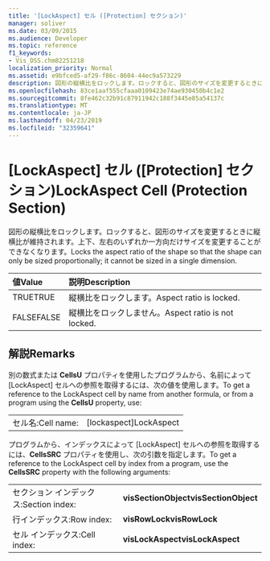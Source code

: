 ```yaml
---
title: '[LockAspect] セル ([Protection] セクション)'
manager: soliver
ms.date: 03/09/2015
ms.audience: Developer
ms.topic: reference
f1_keywords:
- Vis_DSS.chm82251218
localization_priority: Normal
ms.assetid: e9bfced5-af29-f86c-8604-44ec9a573229
description: 図形の縦横比をロックします。ロックすると、図形のサイズを変更するときに縦横比が維持されます。上下、左右のいずれか一方向だけサイズを変更することができなくなります。
ms.openlocfilehash: 83ce1aaf555cfaaa0109423e74ae930450b4c1e2
ms.sourcegitcommit: 8fe462c32b91c87911942c188f3445e85a54137c
ms.translationtype: MT
ms.contentlocale: ja-JP
ms.lasthandoff: 04/23/2019
ms.locfileid: "32359641"
---
```

# <a name="lockaspect-cell-protection-section"></a><span data-ttu-id="965af-103">[LockAspect] セル ([Protection] セクション)</span><span class="sxs-lookup"><span data-stu-id="965af-103">LockAspect Cell (Protection Section)</span></span>

<span data-ttu-id="965af-104">図形の縦横比をロックします。ロックすると、図形のサイズを変更するときに縦横比が維持されます。上下、左右のいずれか一方向だけサイズを変更することができなくなります。</span><span class="sxs-lookup"><span data-stu-id="965af-104">Locks the aspect ratio of the shape so that the shape can only be sized proportionally; it cannot be sized in a single dimension.</span></span>
  
|<span data-ttu-id="965af-105">**値**</span><span class="sxs-lookup"><span data-stu-id="965af-105">**Value**</span></span>|<span data-ttu-id="965af-106">**説明**</span><span class="sxs-lookup"><span data-stu-id="965af-106">**Description**</span></span>|
|:-----|:-----|
| <span data-ttu-id="965af-107">TRUE</span><span class="sxs-lookup"><span data-stu-id="965af-107">TRUE</span></span>  <br/> | <span data-ttu-id="965af-108">縦横比をロックします。</span><span class="sxs-lookup"><span data-stu-id="965af-108">Aspect ratio is locked.</span></span>  <br/> |
| <span data-ttu-id="965af-109">FALSE</span><span class="sxs-lookup"><span data-stu-id="965af-109">FALSE</span></span>  <br/> | <span data-ttu-id="965af-110">縦横比をロックしません。</span><span class="sxs-lookup"><span data-stu-id="965af-110">Aspect ratio is not locked.</span></span>  <br/> |
   
## <a name="remarks"></a><span data-ttu-id="965af-111">解説</span><span class="sxs-lookup"><span data-stu-id="965af-111">Remarks</span></span>

<span data-ttu-id="965af-112">別の数式または **CellsU** プロパティを使用したプログラムから、名前によって [LockAspect] セルへの参照を取得するには、次の値を使用します。</span><span class="sxs-lookup"><span data-stu-id="965af-112">To get a reference to the LockAspect cell by name from another formula, or from a program using the **CellsU** property, use:</span></span> 
  
|||
|:-----|:-----|
| <span data-ttu-id="965af-113">セル名:</span><span class="sxs-lookup"><span data-stu-id="965af-113">Cell name:</span></span>  <br/> | <span data-ttu-id="965af-114">[lockaspect]</span><span class="sxs-lookup"><span data-stu-id="965af-114">LockAspect</span></span>  <br/> |
   
<span data-ttu-id="965af-115">プログラムから、インデックスによって [LockAspect] セルへの参照を取得するには、**CellsSRC** プロパティを使用し、次の引数を指定します。</span><span class="sxs-lookup"><span data-stu-id="965af-115">To get a reference to the LockAspect cell by index from a program, use the **CellsSRC** property with the following arguments:</span></span> 
  
|||
|:-----|:-----|
| <span data-ttu-id="965af-116">セクション インデックス:</span><span class="sxs-lookup"><span data-stu-id="965af-116">Section index:</span></span>  <br/> |<span data-ttu-id="965af-117">**visSectionObject**</span><span class="sxs-lookup"><span data-stu-id="965af-117">**visSectionObject**</span></span> <br/> |
| <span data-ttu-id="965af-118">行インデックス:</span><span class="sxs-lookup"><span data-stu-id="965af-118">Row index:</span></span>  <br/> |<span data-ttu-id="965af-119">**visRowLock**</span><span class="sxs-lookup"><span data-stu-id="965af-119">**visRowLock**</span></span> <br/> |
| <span data-ttu-id="965af-120">セル インデックス:</span><span class="sxs-lookup"><span data-stu-id="965af-120">Cell index:</span></span>  <br/> |<span data-ttu-id="965af-121">**visLockAspect**</span><span class="sxs-lookup"><span data-stu-id="965af-121">**visLockAspect**</span></span> <br/> |
   

